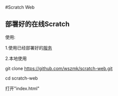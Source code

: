  #Scratch Web
 
  部署好的在线Scratch
--------------------------------------------------------
 使用:
 
 1.使用已经部署好的[服务](https://cmds.eu.org/)

 2.本地使用
 
 git clone https://github.com/wszmk/scratch-web.git


 cd scratch-web


 打开"index.html"
